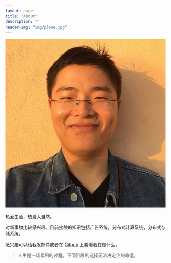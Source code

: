 ```yaml
---
layout: page
title: "About"
description: ""
header-img: "img/plane.jpg"
---
```


![Myself](/images/personal-images/myself.jpg)

热爱生活，热爱大自然。

对新事物比较感兴趣。目前接触的知识包括广告系统，分布式计算系统，分布式存储系统。

感兴趣可以给我发邮件或者在 <a href="https://github.com/chunyang-wen">Github</a> 上看看我在做什么。

> 人生是一场累积的过程，不同阶段的选择无法决定你的命运。
